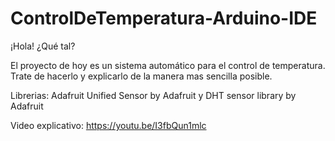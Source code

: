 # ControlDeTemperatura-Arduino-IDE
¡Hola! ¿Qué tal?

El proyecto de hoy es un sistema automático para el control de temperatura. Trate de hacerlo y explicarlo de la manera mas sencilla posible.

Librerias:
Adafruit Unified Sensor by Adafruit y DHT sensor library by Adafruit

Video explicativo:
https://youtu.be/I3fbQun1mlc

